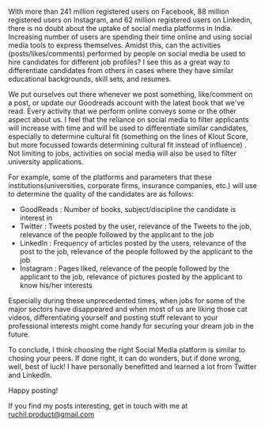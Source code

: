 With more than 241 million registered users on Facebook, 88 million registered users on Instagram, and 62 million registered users on Linkedin, there is no doubt about the uptake of social media platforms in India. Increasing number of users are spending their time online and using social media tools to express themselves. Amidst this, can the activities (posts/likes/comments) performed by people on social media be used to hire candidates for different job profiles? I see this as a great way to differentiate candidates from others in cases where they have similar educational backgrounds, skill sets, and resumes. 

We put ourselves out there whenever we post something, like/comment on a post, or update our Goodreads account with the latest book that we've read. Every activity that we perform online conveys some or the other aspect about us. I feel that the reliance on social media to filter applicants will increase with time and will be used to differentiate similar candidates, especially to determine cultural fit (something on the lines of Klout Score, but more focussed towards determining cultural fit instead of influence) . Not limiting to jobs, activities on social media will also be used to filter university applications. 

For example, some of the platforms and parameters that these institutions(universities, corporate firms, insurance companies, etc.) will use to determine the quality of the candidates are as follows: 

* GoodReads : Number of books, subject/discipline the candidate is interest in
* Twitter : Tweets posted by the user, relevance of the Tweets to the job, relevance of the people 
            followed by the applicant to the job 
* LinkedIn : Frequency of articles posted by the users, relevance of the post to the job, relevance of 
           the people followed by the applicant to the job
* Instagram : Pages liked, relevance of the people followed by the applicant to the job, relevance of pictures posted by the 
              applicant to know his/her interests 
              
Especially during these unprecedented times, when jobs for some of the major sectors have disappeared and when most of us are liking those cat videos, differentiating yourself and posting stuff relevant to your professional interests might come handy for securing your dream job in the future. 

To conclude, I think choosing the right Social Media platform is similar to chosing your peers. If done right, it can do wonders, but if done wrong, well, best of luck! I have personally benefitted and learned a lot from Twitter and LinkedIn.

Happy posting! 


If you find my posts interesting, get in touch with me at ruchil.product@gmail.com


